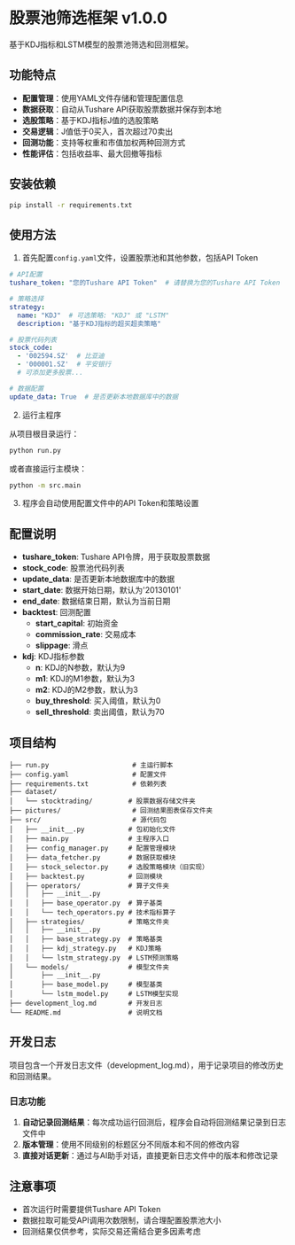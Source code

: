 # 股票池筛选框架 v1.0.0

基于KDJ指标和LSTM模型的股票池筛选和回测框架。

## 功能特点

- **配置管理**：使用YAML文件存储和管理配置信息
- **数据获取**：自动从Tushare API获取股票数据并保存到本地
- **选股策略**：基于KDJ指标J值的选股策略
- **交易逻辑**：J值低于0买入，首次超过70卖出
- **回测功能**：支持等权重和市值加权两种回测方式
- **性能评估**：包括收益率、最大回撤等指标

## 安装依赖

```bash
pip install -r requirements.txt
```

## 使用方法

1. 首先配置`config.yaml`文件，设置股票池和其他参数，包括API Token

```yaml
# API配置
tushare_token: "您的Tushare API Token"  # 请替换为您的Tushare API Token

# 策略选择
strategy:
  name: "KDJ"  # 可选策略: "KDJ" 或 "LSTM"
  description: "基于KDJ指标的超买超卖策略"

# 股票代码列表
stock_code: 
  - '002594.SZ'  # 比亚迪
  - '000001.SZ'  # 平安银行
  # 可添加更多股票...

# 数据配置
update_data: True  # 是否更新本地数据库中的数据
```

2. 运行主程序

从项目根目录运行：
```bash
python run.py
```

或者直接运行主模块：
```bash
python -m src.main
```

3. 程序会自动使用配置文件中的API Token和策略设置

## 配置说明

- **tushare_token**: Tushare API令牌，用于获取股票数据
- **stock_code**: 股票池代码列表
- **update_data**: 是否更新本地数据库中的数据
- **start_date**: 数据开始日期，默认为'20130101'
- **end_date**: 数据结束日期，默认为当前日期
- **backtest**: 回测配置
  - **start_capital**: 初始资金
  - **commission_rate**: 交易成本
  - **slippage**: 滑点
- **kdj**: KDJ指标参数
  - **n**: KDJ的N参数，默认为9
  - **m1**: KDJ的M1参数，默认为3
  - **m2**: KDJ的M2参数，默认为3
  - **buy_threshold**: 买入阈值，默认为0
  - **sell_threshold**: 卖出阈值，默认为70

## 项目结构

```
├── run.py                     # 主运行脚本
├── config.yaml                # 配置文件
├── requirements.txt           # 依赖列表
├── dataset/
│   └── stocktrading/         # 股票数据存储文件夹
├── pictures/                  # 回测结果图表保存文件夹
├── src/                       # 源代码包
│   ├── __init__.py           # 包初始化文件
│   ├── main.py               # 主程序入口
│   ├── config_manager.py     # 配置管理模块
│   ├── data_fetcher.py       # 数据获取模块
│   ├── stock_selector.py     # 选股策略模块（旧实现）
│   ├── backtest.py           # 回测模块
│   ├── operators/            # 算子文件夹
│   │   ├── __init__.py
│   │   ├── base_operator.py  # 算子基类
│   │   └── tech_operators.py # 技术指标算子
│   ├── strategies/           # 策略文件夹
│   │   ├── __init__.py
│   │   ├── base_strategy.py  # 策略基类
│   │   ├── kdj_strategy.py   # KDJ策略
│   │   └── lstm_strategy.py  # LSTM预测策略
│   └── models/               # 模型文件夹
│       ├── __init__.py
│       ├── base_model.py     # 模型基类
│       └── lstm_model.py     # LSTM模型实现
├── development_log.md        # 开发日志
└── README.md                 # 说明文档
```

## 开发日志

项目包含一个开发日志文件（development_log.md），用于记录项目的修改历史和回测结果。

### 日志功能

1. **自动记录回测结果**：每次成功运行回测后，程序会自动将回测结果记录到日志文件中
2. **版本管理**：使用不同级别的标题区分不同版本和不同的修改内容
3. **直接对话更新**：通过与AI助手对话，直接更新日志文件中的版本和修改记录

## 注意事项

- 首次运行时需要提供Tushare API Token
- 数据拉取可能受API调用次数限制，请合理配置股票池大小
- 回测结果仅供参考，实际交易还需结合更多因素考虑 